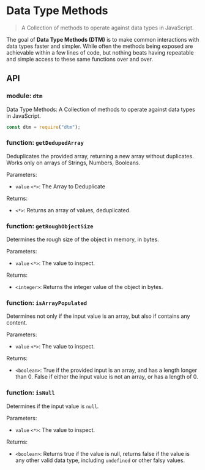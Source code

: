 # Data Type Methods

> A Collection of methods to operate against data types in JavaScript.

The goal of **Data Type Methods (DTM)** is to make common interactions with data types faster and simpler. While often the methods being exposed are achievable within a few lines of code, but nothing beats having repeatable and simple access to these same functions over and over.

## API

<!--DO NOT TOUCH! Automatically handled by ./scripts/docs/generate.js -->

### module: `dtm`

Data Type Methods: A Collection of methods to operate against data types in JavaScript.

```javascript
const dtm = require("dtm");
```

### function: `getDedupedArray`

Deduplicates the provided array, returning a new array without duplicates.
Works only on arrays of Strings, Numbers, Booleans.

Parameters:

- `value` `<*>`: The Array to Deduplicate

Returns:

- `<*>`: Returns an array of values, deduplicated.

### function: `getRoughObjectSize`

Determines the rough size of the object in memory, in bytes.

Parameters:

- `value` `<*>`: The value to inspect.

Returns:

- `<integer>`: Returns the integer value of the object in bytes.

### function: `isArrayPopulated`

Determines not only if the input value is an array, but also if
contains any content.

Parameters:

- `value` `<*>`: The value to inspect.

Returns:

- `<boolean>`: True if the provided input is an array, and has a length
  longer than 0. False if either the input value is not an array, or has a length
  of 0.

### function: `isNull`

Determines if the input value is `null`.

Parameters:

- `value` `<*>`: The value to inspect.

Returns:

- `<boolean>`: Returns true if the value is null, returns false if the value
  is any other valid data type, including `undefined` or other falsy values.
